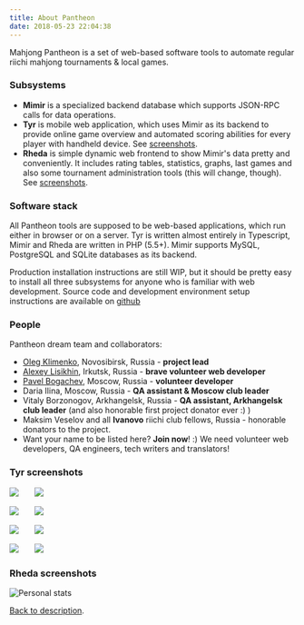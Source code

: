 ```yaml
---
title: About Pantheon
date: 2018-05-23 22:04:38
---
```


Mahjong Pantheon is a set of web-based software tools to automate regular riichi mahjong tournaments & local games.

### Subsystems

- **Mimir** is a specialized backend database which supports JSON-RPC calls for data operations.
- **Tyr** is mobile web application, which uses Mimir as its backend to provide online game overview and automated scoring abilities for every player with handheld device. See [screenshots](https://github.com/MahjongPantheon/pages-src/blob/Samhaina-patch-1/source/about/index.md#tyr-screenshots).
- **Rheda** is simple dynamic web frontend to show Mimir's data pretty and conveniently. It includes rating tables, statistics, graphs, last games and also some tournament administration tools (this will change, though). See [screenshots](https://github.com/MahjongPantheon/pages-src/blob/Samhaina-patch-1/source/about/index.md#rheda-screenshots).

### Software stack

All Pantheon tools are supposed to be web-based applications, which run either in browser or on a server. Tyr is written almost entirely in Typescript, Mimir and Rheda are written in PHP (5.5+). Mimir supports MySQL, PostgreSQL and SQLite databases as its backend.

 Production installation instructions are still WIP, but it should be pretty easy to install all three subsystems for anyone who is familiar with web development. Source code and development environment setup instructions are available on [github](https://github.com/MahjongPantheon/pantheon)

### People

Pantheon dream team and collaborators:

- [Oleg Klimenko](https://github.com/ctizen), Novosibirsk, Russia - **project lead**
- [Alexey Lisikhin](https://github.com/Nihisil), Irkutsk, Russia - **brave volunteer web developer**
- [Pavel Bogachev](https://github.com/bogachev-pa), Moscow, Russia - **volunteer developer**
- Daria Ilina, Moscow, Russia - **QA assistant & Moscow club leader**
- Vitaly Borzonogov, Arkhangelsk, Russia - **QA assistant, Arkhangelsk club leader** (and also honorable first project donator ever :) )
- Maksim Veselov and all **Ivanovo** riichi club fellows, Russia - honorable donators to the project.
- Want your name to be listed here? **Join now**! :) We need volunteer web developers, QA engineers, tech writers and translators!

### Tyr screenshots

![](/images/Tyr1.jpg) &nbsp;&nbsp;&nbsp;&nbsp;&nbsp; ![](https://github.com/MahjongPantheon/pages-src/blob/Samhaina-patch-1/images/Tyr2.jpg)

![](https://github.com/MahjongPantheon/pages-src/blob/Samhaina-patch-1/images/Tyr3.jpg) &nbsp;&nbsp;&nbsp;&nbsp;&nbsp; ![](https://github.com/MahjongPantheon/pages-src/blob/Samhaina-patch-1/images/Tyr4.jpg)

![](https://github.com/MahjongPantheon/pages-src/blob/Samhaina-patch-1/images/Tyr5.jpg) &nbsp;&nbsp;&nbsp;&nbsp;&nbsp; ![](https://github.com/MahjongPantheon/pages-src/blob/Samhaina-patch-1/images/Tyr6.jpg)

![](https://github.com/MahjongPantheon/pages-src/blob/Samhaina-patch-1/images/Tyr7.jpg) &nbsp;&nbsp;&nbsp;&nbsp;&nbsp; ![](https://github.com/MahjongPantheon/pages-src/blob/Samhaina-patch-1/images/Tyr8.jpg)

### Rheda screenshots

![](http://tesuji-club.ru/wp-content/uploads/Rheda1.png "Personal stats")

<a href="#top">Back to description</a>.

